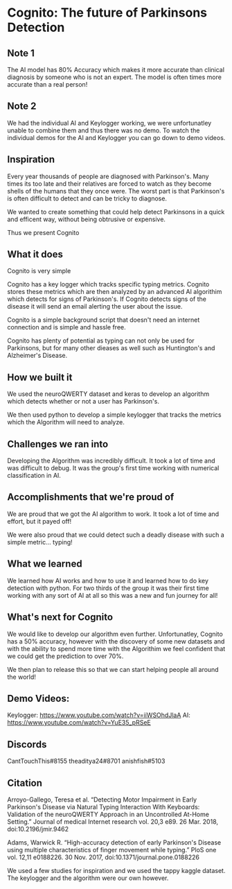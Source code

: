 # Cognito: The future of Parkinsons Detection 

## Note 1

The AI model has 80% Accuracy which makes it more accurate than clinical diagnosis by someone who is not an expert. The model is often times more accurate than a real person!

## Note 2

We had the individual AI and Keylogger working, we were unfortunatley unable to combine them and thus there was no demo. To watch the individual demos for the AI and Keylogger you can go down to demo videos.

## Inspiration
Every year thousands of people are diagnosed with Parkinson's. Many times its too late and their relatives are forced to watch as they become shells of the humans that they once were. The worst part is that Parkinson's is often difficult to detect and can be tricky to diagnose.

We wanted to create something that could help detect Parkinsons in a quick and efficent way, without being obtrusive or expensive.

Thus we present Cognito
## What it does
Cognito is very simple

Cognito has a key logger which tracks specific typing metrics. Cognito stores these metrics which are then analyzed by an advanced AI algorithim which detects for signs of Parkinson's. If Cognito detects signs of the disease it will send an email alerting the user about the issue.

Cognito is a simple background script that doesn't need an internet connection and is simple and hassle free. 

Cognito has plenty of potential as typing can not only be used for Parkinsons, but for many other dieases as well such as Huntington's and Alzheimer's Disease. 

## How we built it

We used the neuroQWERTY dataset and keras to develop an algorithm which detects whether or not a user has Parkinson's.

We then used python to develop a simple keylogger that tracks the metrics which the Algorithm will need to analyze.

## Challenges we ran into

Developing the Algorithm was incredibly difficult. It took a lot of time and was difficult to debug. It was the group's first time working with numerical classification in AI. 


## Accomplishments that we're proud of

We are proud that we got the AI algorithm to work. It took a lot of time and effort, but it payed off!

We were also proud that we could detect such a deadly disease with such a simple metric... typing!

## What we learned

We learned how AI works and how to use it and learned how to do key detection with python. For two thirds of the group it was their first time working with any sort of AI at all so this was a new and fun journey for all!

## What's next for Cognito

We would like to develop our algorithm even further. Unfortunatley, Cognito has a 50% accuracy, however with the discovery of some new datasets and with the ability to spend more time with the Algorithim we feel confident that we could get the prediction to over 70%.

We then plan to release this so that we can start helping people all around the world!

## Demo Videos:

Keylogger: https://www.youtube.com/watch?v=iiWSOhdJlaA
AI: https://www.youtube.com/watch?v=YuE35_pRSeE

## Discords

CantTouchThis#8155
theaditya24#8701
anishfish#5103

## Citation
Arroyo-Gallego, Teresa et al. “Detecting Motor Impairment in Early Parkinson's Disease via Natural Typing Interaction With Keyboards: Validation of the neuroQWERTY Approach in an Uncontrolled At-Home Setting.” Journal of medical Internet research vol. 20,3 e89. 26 Mar. 2018, doi:10.2196/jmir.9462

Adams, Warwick R. “High-accuracy detection of early Parkinson's Disease using multiple characteristics of finger movement while typing.” PloS one vol. 12,11 e0188226. 30 Nov. 2017, doi:10.1371/journal.pone.0188226

We used a few studies for inspiration and we used the tappy kaggle dataset. The keylogger and the algorithm were our own however.

